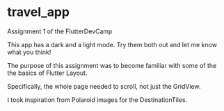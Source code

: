 # travel_app

Assignment 1 of the FlutterDevCamp

This app has a dark and a light mode. Try them both out and let me know what you think!

The purpose of this assignment was to become familiar with some of the the basics of Flutter Layout.

Specifically, the whole page needed to scroll, not just the GridView.

I took inspiration from Polaroid images for the DestinationTiles.